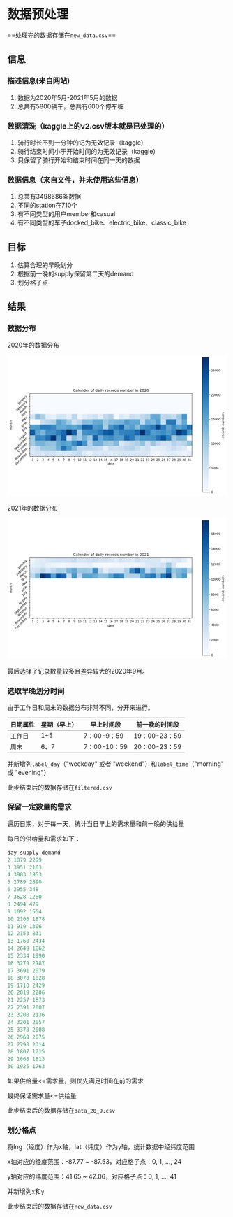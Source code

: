 # 数据预处理

==处理完的数据存储在`new_data.csv`==

## 信息
### 描述信息(来自网站)
 1. 数据为2020年5月-2021年5月的数据
 2. 总共有5800辆车，总共有600个停车桩
### 数据清洗（kaggle上的v2.csv版本就是已处理的）
  1. 骑行时长不到一分钟的记为无效记录（kaggle）
  2. 骑行结束时间小于开始时间的为无效记录（kaggle）
  3. 只保留了骑行开始和结束时间在同一天的数据
### 数据信息（来自文件，并未使用这些信息）
 1. 总共有3498686条数据
 2. 不同的station在710个
 3. 有不同类型的用户member和casual
 4. 有不同类型的车子docked_bike、electric_bike、classic_bike
## 目标
 1. 估算合理的早晚划分
 2. 根据前一晚的supply保留第二天的demand
 3. 划分格子点

## 结果

### 数据分布

2020年的数据分布

![calender_2020](./calender_2020.png)

2021年的数据分布

![calender_2021](./calender_2021.png)

最后选择了记录数量较多且差异较大的2020年9月。



### 选取早晚划分时间

由于工作日和周末的数据分布非常不同，分开来进行。

| 日期属性 | 星期（早上） | 早上时间段   | 前一晚的时间段 |
| -------- | ------------ | ------------ | -------------- |
| 工作日   | 1~5          | 7：00-9：59  | 19：00-23：59  |
| 周末     | 6、7         | 7：00-10：59 | 20：00-23：59  |

并新增列`label_day`（"weekday" 或者 "weekend"）和`label_time`（"morning" 或 "evening"）

此步结束后的数据存储在`filtered.csv`



### 保留一定数量的需求

遍历日期，对于每一天，统计当日早上的需求量和前一晚的供给量

每日的供给量和需求如下：

```py
day supply demand
2 1879 2299
3 3951 2103
4 3903 1953
5 2789 2890
6 2955 348
7 3628 1280
8 2494 479
9 1092 1554
10 2106 1878
11 919 1306
12 2153 831
13 1760 2434
14 2649 1862
15 2334 1990
16 3279 2187
17 3691 2079
18 3070 1828
19 1710 2429
20 2019 2206
21 2257 1873
22 2391 2007
23 3200 2136
24 3201 2057
25 3378 2008
26 2969 2875
27 2790 2314
28 1807 1215
29 1668 1813
30 1925 1763
```

如果供给量<=需求量，则优先满足时间在前的需求

最终保证需求量<=供给量

此步结束后的数据存储在`data_20_9.csv`

### 划分格点

将lng（经度）作为x轴，lat（纬度）作为y轴，统计数据中经纬度范围

x轴对应的经度范围：-87.77 ~ -87.53，对应格子点：0, 1, ..., 24

y轴对应的纬度范围：41.65 ~ 42.06，对应格子点：0, 1, ..., 41

并新增列`x`和`y`

此步结束后的数据存储在`new_data.csv`